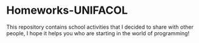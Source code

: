 # Homeworks-UNIFACOL
This repository contains school activities that I decided to share with other people, I hope it helps you who are starting in the world of programming!
